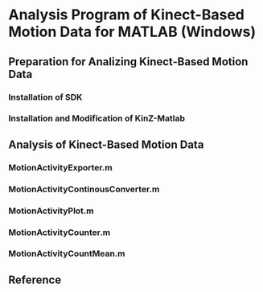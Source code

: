 # Analysis Program of Kinect-Based Motion Data for MATLAB (Windows)

## Preparation for Analizing Kinect-Based Motion Data

### Installation of SDK

### Installation and Modification of KinZ-Matlab

## Analysis of Kinect-Based Motion Data

### MotionActivityExporter.m

### MotionActivityContinousConverter.m

### MotionActivityPlot.m

### MotionActivityCounter.m

### MotionActivityCountMean.m

## Reference
